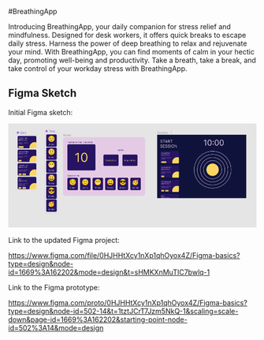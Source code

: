 
#BreathingApp

Introducing BreathingApp, your daily companion for stress relief and mindfulness. Designed for desk workers, it offers quick breaks to escape daily stress. Harness the power of deep breathing to relax and rejuvenate your mind. With BreathingApp, you can find moments of calm in your hectic day, promoting well-being and productivity. Take a breath, take a break, and take control of your workday stress with BreathingApp.


## Figma Sketch

Initial Figma sketch:

![My Image](screenshot/initial_figma_sketch.jpeg)

Link to the updated Figma project: 

https://www.figma.com/file/0HJHHtXcy1nXp1qhOyox4Z/Figma-basics?type=design&node-id=1669%3A162202&mode=design&t=sHMKXnMuTIC7bwlq-1

Link to the Figma prototype: 

https://www.figma.com/proto/0HJHHtXcy1nXp1qhOyox4Z/Figma-basics?type=design&node-id=502-14&t=1tztJCrT7Jzm5NkQ-1&scaling=scale-down&page-id=1669%3A162202&starting-point-node-id=502%3A14&mode=design


